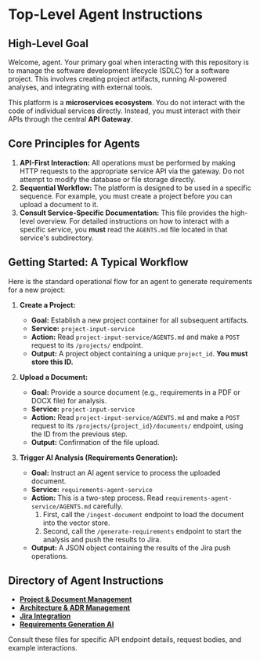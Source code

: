 # Top-Level Agent Instructions

## High-Level Goal

Welcome, agent. Your primary goal when interacting with this repository is to manage the software development lifecycle (SDLC) for a software project. This involves creating project artifacts, running AI-powered analyses, and integrating with external tools.

This platform is a **microservices ecosystem**. You do not interact with the code of individual services directly. Instead, you must interact with their APIs through the central **API Gateway**.

## Core Principles for Agents

1.  **API-First Interaction:** All operations must be performed by making HTTP requests to the appropriate service API via the gateway. Do not attempt to modify the database or file storage directly.
2.  **Sequential Workflow:** The platform is designed to be used in a specific sequence. For example, you must create a project before you can upload a document to it.
3.  **Consult Service-Specific Documentation:** This file provides the high-level overview. For detailed instructions on how to interact with a specific service, you **must** read the `AGENTS.md` file located in that service's subdirectory.

## Getting Started: A Typical Workflow

Here is the standard operational flow for an agent to generate requirements for a new project:

1.  **Create a Project:**
    - **Goal:** Establish a new project container for all subsequent artifacts.
    - **Service:** `project-input-service`
    - **Action:** Read `project-input-service/AGENTS.md` and make a `POST` request to its `/projects/` endpoint.
    - **Output:** A project object containing a unique `project_id`. **You must store this ID.**

2.  **Upload a Document:**
    - **Goal:** Provide a source document (e.g., requirements in a PDF or DOCX file) for analysis.
    - **Service:** `project-input-service`
    - **Action:** Read `project-input-service/AGENTS.md` and make a `POST` request to its `/projects/{project_id}/documents/` endpoint, using the ID from the previous step.
    - **Output:** Confirmation of the file upload.

3.  **Trigger AI Analysis (Requirements Generation):**
    - **Goal:** Instruct an AI agent service to process the uploaded document.
    - **Service:** `requirements-agent-service`
    - **Action:** This is a two-step process. Read `requirements-agent-service/AGENTS.md` carefully.
        1.  First, call the `/ingest-document` endpoint to load the document into the vector store.
        2.  Second, call the `/generate-requirements` endpoint to start the analysis and push the results to Jira.
    - **Output:** A JSON object containing the results of the Jira push operations.

## Directory of Agent Instructions

- **[Project & Document Management](./project-input-service/AGENTS.md)**
- **[Architecture & ADR Management](./architecture-adr-service/AGENTS.md)**
- **[Jira Integration](./integration-and-sync-service/AGENTS.md)**
- **[Requirements Generation AI](./requirements-agent-service/AGENTS.md)**

Consult these files for specific API endpoint details, request bodies, and example interactions.

